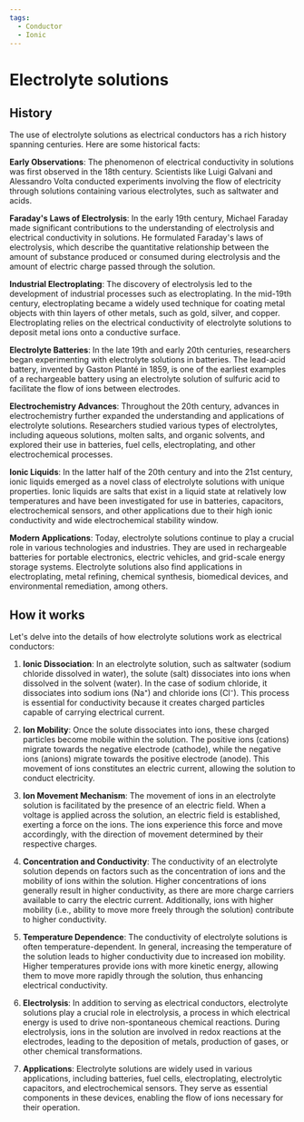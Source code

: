 ```yaml
---
tags:
  - Conductor
  - Ionic
---
```


<head>
    <meta charset="UTF-8">
    <meta name="viewport" content="width=device-width, initial-scale=1.0">
    <meta name="description" content="Welcome to ac-electricity! Here you will learn more about electricity, the different components used to make an electrical circuit as well as their features and use cases.">
    <meta name="keywords" content="alexis carbillet, carbillet, electricity, capacitors, conductors, diodes, electronic, energy source, hardware, home appliances, inductors, insulators, resistors, semi-conductors">
    <meta name="author" content="Alexis Carbillet ">
</head>

# Electrolyte solutions

## History

The use of electrolyte solutions as electrical conductors has a rich history spanning centuries. Here are some historical facts:

**Early Observations**: The phenomenon of electrical conductivity in solutions was first observed in the 18th century. Scientists like Luigi Galvani and Alessandro Volta conducted experiments involving the flow of electricity through solutions containing various electrolytes, such as saltwater and acids.

**Faraday's Laws of Electrolysis**: In the early 19th century, Michael Faraday made significant contributions to the understanding of electrolysis and electrical conductivity in solutions. He formulated Faraday's laws of electrolysis, which describe the quantitative relationship between the amount of substance produced or consumed during electrolysis and the amount of electric charge passed through the solution.

**Industrial Electroplating**: The discovery of electrolysis led to the development of industrial processes such as electroplating. In the mid-19th century, electroplating became a widely used technique for coating metal objects with thin layers of other metals, such as gold, silver, and copper. Electroplating relies on the electrical conductivity of electrolyte solutions to deposit metal ions onto a conductive surface.

**Electrolyte Batteries**: In the late 19th and early 20th centuries, researchers began experimenting with electrolyte solutions in batteries. The lead-acid battery, invented by Gaston Planté in 1859, is one of the earliest examples of a rechargeable battery using an electrolyte solution of sulfuric acid to facilitate the flow of ions between electrodes.

**Electrochemistry Advances**: Throughout the 20th century, advances in electrochemistry further expanded the understanding and applications of electrolyte solutions. Researchers studied various types of electrolytes, including aqueous solutions, molten salts, and organic solvents, and explored their use in batteries, fuel cells, electroplating, and other electrochemical processes.

**Ionic Liquids**: In the latter half of the 20th century and into the 21st century, ionic liquids emerged as a novel class of electrolyte solutions with unique properties. Ionic liquids are salts that exist in a liquid state at relatively low temperatures and have been investigated for use in batteries, capacitors, electrochemical sensors, and other applications due to their high ionic conductivity and wide electrochemical stability window.

**Modern Applications**: Today, electrolyte solutions continue to play a crucial role in various technologies and industries. They are used in rechargeable batteries for portable electronics, electric vehicles, and grid-scale energy storage systems. Electrolyte solutions also find applications in electroplating, metal refining, chemical synthesis, biomedical devices, and environmental remediation, among others.

## How it works

Let's delve into the details of how electrolyte solutions work as electrical conductors:

1. **Ionic Dissociation**: In an electrolyte solution, such as saltwater (sodium chloride dissolved in water), the solute (salt) dissociates into ions when dissolved in the solvent (water). In the case of sodium chloride, it dissociates into sodium ions (Na⁺) and chloride ions (Cl⁻). This process is essential for conductivity because it creates charged particles capable of carrying electrical current.

2. **Ion Mobility**: Once the solute dissociates into ions, these charged particles become mobile within the solution. The positive ions (cations) migrate towards the negative electrode (cathode), while the negative ions (anions) migrate towards the positive electrode (anode). This movement of ions constitutes an electric current, allowing the solution to conduct electricity.

3. **Ion Movement Mechanism**: The movement of ions in an electrolyte solution is facilitated by the presence of an electric field. When a voltage is applied across the solution, an electric field is established, exerting a force on the ions. The ions experience this force and move accordingly, with the direction of movement determined by their respective charges.

4. **Concentration and Conductivity**: The conductivity of an electrolyte solution depends on factors such as the concentration of ions and the mobility of ions within the solution. Higher concentrations of ions generally result in higher conductivity, as there are more charge carriers available to carry the electric current. Additionally, ions with higher mobility (i.e., ability to move more freely through the solution) contribute to higher conductivity.

5. **Temperature Dependence**: The conductivity of electrolyte solutions is often temperature-dependent. In general, increasing the temperature of the solution leads to higher conductivity due to increased ion mobility. Higher temperatures provide ions with more kinetic energy, allowing them to move more rapidly through the solution, thus enhancing electrical conductivity.

6. **Electrolysis**: In addition to serving as electrical conductors, electrolyte solutions play a crucial role in electrolysis, a process in which electrical energy is used to drive non-spontaneous chemical reactions. During electrolysis, ions in the solution are involved in redox reactions at the electrodes, leading to the deposition of metals, production of gases, or other chemical transformations.

7. **Applications**: Electrolyte solutions are widely used in various applications, including batteries, fuel cells, electroplating, electrolytic capacitors, and electrochemical sensors. They serve as essential components in these devices, enabling the flow of ions necessary for their operation.

